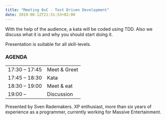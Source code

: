 ```yaml
---
title: "Meeting 0xC - Test Driven Development"
date: 2019-06-12T21:51:53+02:00
---
```


With the help of the audience, a kata will be coded using TDD. Also we discuss what it is and why you should start doing it.

Presentation is suitable for all skill-levels.


### AGENDA

|               |              |
|---------------|--------------|
| 17:30 – 17:45 | Meet & Greet |
| 17:45 – 18:30 | Kata         |
| 18:30 – 19:00 | Meet & eat   |
| 19:00 –       | Discussion   |

Presented by Sven Rademakers. XP enthusiast, more than six years of experience as a programmer, currently working for Massive Entertainment.
